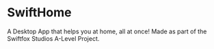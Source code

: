 # SwiftHome

A Desktop App that helps you at home, all at once! Made as part of the Swiftfox Studios A-Level Project.
